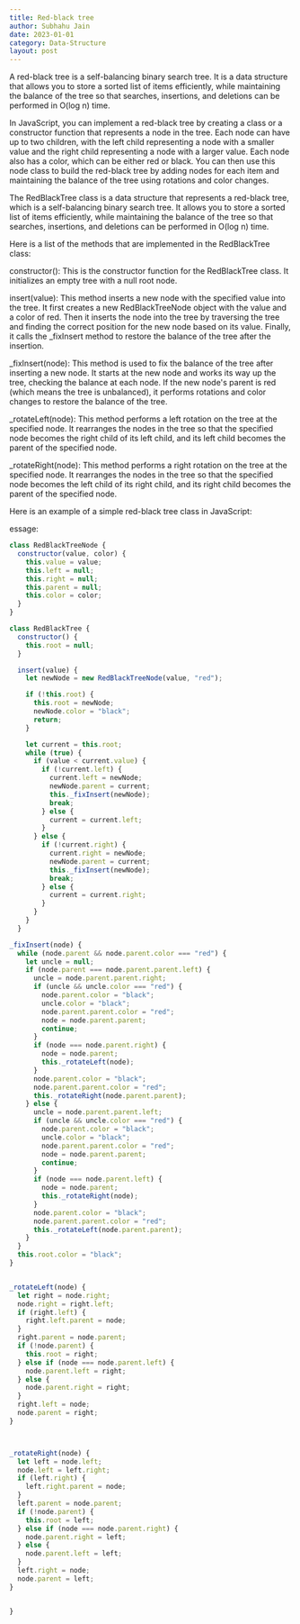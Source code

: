 ```yaml
---
title: Red-black tree
author: Subhahu Jain
date: 2023-01-01
category: Data-Structure
layout: post
---
```



A red-black tree is a self-balancing binary search tree. It is a data structure that allows you to store a sorted list of items efficiently, while maintaining the balance of the tree so that searches, insertions, and deletions can be performed in O(log n) time.

In JavaScript, you can implement a red-black tree by creating a class or a constructor function that represents a node in the tree. Each node can have up to two children, with the left child representing a node with a smaller value and the right child representing a node with a larger value. Each node also has a color, which can be either red or black. You can then use this node class to build the red-black tree by adding nodes for each item and maintaining the balance of the tree using rotations and color changes.

The RedBlackTree class is a data structure that represents a red-black tree, which is a self-balancing binary search tree. It allows you to store a sorted list of items efficiently, while maintaining the balance of the tree so that searches, insertions, and deletions can be performed in O(log n) time.

Here is a list of the methods that are implemented in the RedBlackTree class:

constructor(): This is the constructor function for the RedBlackTree class. It initializes an empty tree with a null root node.

insert(value): This method inserts a new node with the specified value into the tree. It first creates a new RedBlackTreeNode object with the value and a color of red. Then it inserts the node into the tree by traversing the tree and finding the correct position for the new node based on its value. Finally, it calls the _fixInsert method to restore the balance of the tree after the insertion.

_fixInsert(node): This method is used to fix the balance of the tree after inserting a new node. It starts at the new node and works its way up the tree, checking the balance at each node. If the new node's parent is red (which means the tree is unbalanced), it performs rotations and color changes to restore the balance of the tree.

_rotateLeft(node): This method performs a left rotation on the tree at the specified node. It rearranges the nodes in the tree so that the specified node becomes the right child of its left child, and its left child becomes the parent of the specified node.

_rotateRight(node): This method performs a right rotation on the tree at the specified node. It rearranges the nodes in the tree so that the specified node becomes the left child of its right child, and its right child becomes the parent of the specified node.



Here is an example of a simple red-black tree class in JavaScript:

essage:

```js
class RedBlackTreeNode {
  constructor(value, color) {
    this.value = value;
    this.left = null;
    this.right = null;
    this.parent = null;
    this.color = color;
  }
}

class RedBlackTree {
  constructor() {
    this.root = null;
  }

  insert(value) {
    let newNode = new RedBlackTreeNode(value, "red");

    if (!this.root) {
      this.root = newNode;
      newNode.color = "black";
      return;
    }

    let current = this.root;
    while (true) {
      if (value < current.value) {
        if (!current.left) {
          current.left = newNode;
          newNode.parent = current;
          this._fixInsert(newNode);
          break;
        } else {
          current = current.left;
        }
      } else {
        if (!current.right) {
          current.right = newNode;
          newNode.parent = current;
          this._fixInsert(newNode);
          break;
        } else {
          current = current.right;
        }
      }
    }
  }

_fixInsert(node) {
  while (node.parent && node.parent.color === "red") {
    let uncle = null;
    if (node.parent === node.parent.parent.left) {
      uncle = node.parent.parent.right;
      if (uncle && uncle.color === "red") {
        node.parent.color = "black";
        uncle.color = "black";
        node.parent.parent.color = "red";
        node = node.parent.parent;
        continue;
      }
      if (node === node.parent.right) {
        node = node.parent;
        this._rotateLeft(node);
      }
      node.parent.color = "black";
      node.parent.parent.color = "red";
      this._rotateRight(node.parent.parent);
    } else {
      uncle = node.parent.parent.left;
      if (uncle && uncle.color === "red") {
        node.parent.color = "black";
        uncle.color = "black";
        node.parent.parent.color = "red";
        node = node.parent.parent;
        continue;
      }
      if (node === node.parent.left) {
        node = node.parent;
        this._rotateRight(node);
      }
      node.parent.color = "black";
      node.parent.parent.color = "red";
      this._rotateLeft(node.parent.parent);
    }
  }
  this.root.color = "black";
}


_rotateLeft(node) {
  let right = node.right;
  node.right = right.left;
  if (right.left) {
    right.left.parent = node;
  }
  right.parent = node.parent;
  if (!node.parent) {
    this.root = right;
  } else if (node === node.parent.left) {
    node.parent.left = right;
  } else {
    node.parent.right = right;
  }
  right.left = node;
  node.parent = right;
}



_rotateRight(node) {
  let left = node.left;
  node.left = left.right;
  if (left.right) {
    left.right.parent = node;
  }
  left.parent = node.parent;
  if (!node.parent) {
    this.root = left;
  } else if (node === node.parent.right) {
    node.parent.right = left;
  } else {
    node.parent.left = left;
  }
  left.right = node;
  node.parent = left;
}


}
        
```

